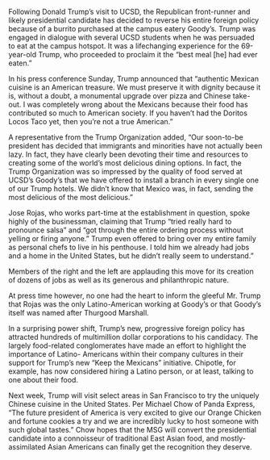 Following Donald Trump’s visit to UCSD, the Republican front-runner and likely presidential candidate has decided to reverse his entire foreign policy because of a burrito purchased at the campus eatery Goody’s. Trump was engaged in dialogue with several UCSD students when he was persuaded to eat at the campus hotspot. It was a lifechanging experience for the 69-year-old Trump, who proceeded to proclaim it the “best meal [he] had ever eaten.”

In his press conference Sunday, Trump announced that “authentic Mexican cuisine is an American treasure. We must preserve it with dignity because it is, without a doubt, a monumental upgrade over pizza and Chinese take-out. I was completely wrong about the Mexicans because their food has contributed so much to American society. If you haven’t had the Doritos Locos Taco yet, then you’re not a true American.”

A representative from the Trump Organization added, “Our soon-to-be president has decided that immigrants and minorities have not actually been lazy. In fact, they have clearly been devoting their time and resources to creating some of the world’s most delicious dining options. In fact, the Trump Organization was so impressed by the quality of food served at UCSD’s Goody’s that we have offered to install a branch in every single one of our Trump hotels. We didn’t know that Mexico was, in fact, sending the most delicious of the most delicious.”

Jose Rojas, who works part-time at the establishment in question, spoke highly of the businessman, claiming that Trump “tried really hard to pronounce salsa” and “got through the entire ordering process without yelling or firing anyone.” Trump even offered to bring over my entire family as personal chefs to live in his penthouse. I told him we already had jobs and a home in the United States, but he didn’t really seem to understand.”

Members of the right and the left are applauding this move for its creation of dozens of jobs as well as its generous and philanthropic nature.

At press time however, no one had the heart to inform the gleeful Mr. Trump that Rojas was the only Latino-American working at Goody’s or that Goody’s itself was named after Thurgood Marshall.

In a surprising power shift, Trump’s new, progressive foreign policy has attracted hundreds of multimillion dollar corporations to his candidacy. The largely food-related conglomerates have made an effort to highlight the importance of Latino- Americans within their company cultures in their support for Trump’s new “Keep the Mexicans” initiative. Chipotle, for example, has now considered hiring a Latino person, or at least, talking to one about their food.

Next week, Trump will visit select areas in San Francisco to try the uniquely Chinese cuisine in the United States. Per Michael Chow of Panda Express, “The future president of America is very excited to give our Orange Chicken and fortune cookies a try and we are incredibly lucky to host someone with such global tastes.” Chow hopes that the MSG will convert the presidential candidate into a connoisseur of traditional East Asian food, and mostly-assimilated Asian Americans can finally get the recognition they deserve.
